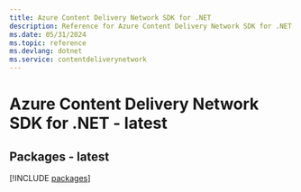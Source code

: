 ```yaml
---
title: Azure Content Delivery Network SDK for .NET
description: Reference for Azure Content Delivery Network SDK for .NET
ms.date: 05/31/2024
ms.topic: reference
ms.devlang: dotnet
ms.service: contentdeliverynetwork
---
```

# Azure Content Delivery Network SDK for .NET - latest
## Packages - latest
[!INCLUDE [packages](content-delivery-network-index.md)]